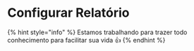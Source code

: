 # Configurar Relatório

{% hint style="info" %}
Estamos trabalhando para trazer todo conhecimento para facilitar sua vida 👍
{% endhint %}
